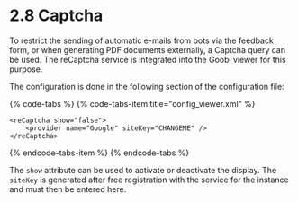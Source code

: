 # 2.8 Captcha

To restrict the sending of automatic e-mails from bots via the feedback form, or when generating PDF documents externally, a Captcha query can be used. The reCaptcha service is integrated into the Goobi viewer for this purpose. 

The configuration is done in the following section of the configuration file:

{% code-tabs %}
{% code-tabs-item title="config\_viewer.xml" %}
```markup
<reCaptcha show="false">
    <provider name="Google" siteKey="CHANGEME" />
</reCaptcha>
```
{% endcode-tabs-item %}
{% endcode-tabs %}

The `show` attribute can be used to activate or deactivate the display. The `siteKey` is generated after free registration with the service for the instance and must then be entered here.


